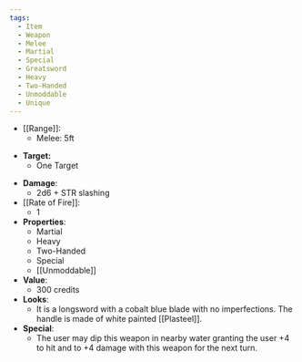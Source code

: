 ```yaml
---
tags:
  - Item
  - Weapon
  - Melee
  - Martial
  - Special
  - Greatsword
  - Heavy
  - Two-Handed
  - Unmoddable
  - Unique
---
```

* [[Range]]:
	* Melee: 5ft
- **Target:**
	- One Target
* **Damage**:
	* 2d6 + STR slashing
* [[Rate of Fire]]:
	* 1
* **Properties**:
	* Martial
	* Heavy
	* Two-Handed
	* Special
	* [[Unmoddable]]
* **Value**:
	* 300 credits
* **Looks**:
	* It is a longsword with a cobalt blue blade with no imperfections. The handle is made of white painted [[Plasteel]].
* **Special**:
	* The user may dip this weapon in nearby water granting the user +4 to hit and to +4 damage with this weapon for the next turn.